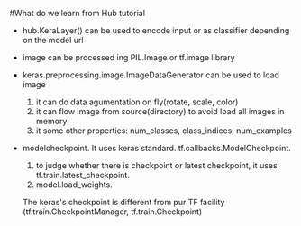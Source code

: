 #What do we learn from Hub tutorial
+ hub.KeraLayer() can be used to encode input or as classifier depending on the model url
+ image can be processed ing PIL.Image or tf.image library
+ keras.preprocessing.image.ImageDataGenerator can be used to load image
  1. it can do data agumentation on fly(rotate, scale, color)
  1. it can flow image from source(directory) to avoid load all images in memory
  1. it some other properties: num_classes, class_indices, num_examples
+ modelcheckpoint. It uses keras standard. tf.callbacks.ModelCheckpoint.  
  1. to judge whether there is checkpoint or latest checkpoint, it uses tf.train.latest_checkpoint.
  2. model.load_weights. 
 
  The keras's checkpoint is different from pur TF facility (tf.train.CheckpointManager, tf.train.Checkpoint)

  